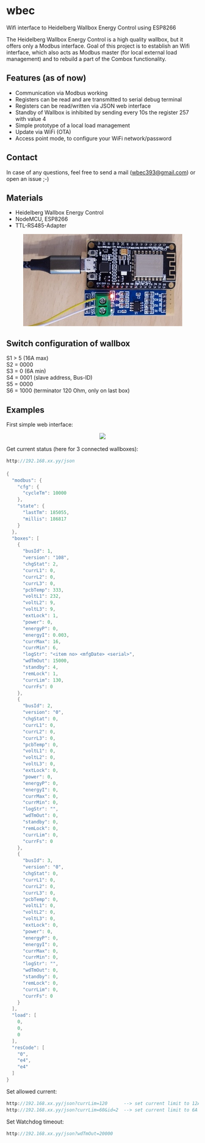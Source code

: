 # wbec
Wifi interface to Heidelberg Wallbox Energy Control using ESP8266  
  
The Heidelberg Wallbox Energy Control is a high quality wallbox, but it offers only a Modbus interface.
Goal of this project is to establish an Wifi interface, which also acts as Modbus master (for local external load management) and to rebuild a part of the Combox functionality.  

## Features (as of now)
- Communication via Modbus working
- Registers can be read and are transmitted to serial debug terminal
- Registers can be read/written via JSON web interface
- Standby of Wallbox is inhibited by sending every 10s the register 257 with value 4
- Simple prototype of a local load management
- Update via WiFi (OTA)
- Access point mode, to configure your WiFi network/password

## Contact
In case of any questions, feel free to send a mail (wbec393@gmail.com) or open an issue  ;-)

## Materials
- Heidelberg Wallbox Energy Control
- NodeMCU, ESP8266
- TTL-RS485-Adapter

<p align="center">
  <img src="/images/wbec.jpg">
</p>

## Switch configuration of wallbox
S1 > 5 (16A max)  
S2 = 0000  
S3 = 0 (6A min)  
S4 = 0001 (slave address, Bus-ID)  
S5 = 0000  
S6 = 1000 (terminator 120 Ohm, only on last box)  

## Examples
First simple web interface:
<p align="center">
  <img src="https://i.ibb.co/kKSkL1X/wbec-Web-Interface.png">
</p>

Get current status (here for 3 connected wallboxes):
```c++
http://192.168.xx.yy/json

{
  "modbus": {
    "cfg": {
      "cycleTm": 10000
    },
    "state": {
      "lastTm": 185055,
      "millis": 186817
    }
  },
  "boxes": [
    {
      "busId": 1,
      "version": "108",
      "chgStat": 2,
      "currL1": 0,
      "currL2": 0,
      "currL3": 0,
      "pcbTemp": 333,
      "voltL1": 232,
      "voltL2": 9,
      "voltL3": 9,
      "extLock": 1,
      "power": 0,
      "energyP": 0,
      "energyI": 0.003,
      "currMax": 16,
      "currMin": 6,
      "logStr": "<item no> <mfgDate> <serial>",
      "wdTmOut": 15000,
      "standby": 4,
      "remLock": 1,
      "currLim": 130,
      "currFs": 0
    },
    {
      "busId": 2,
      "version": "0",
      "chgStat": 0,
      "currL1": 0,
      "currL2": 0,
      "currL3": 0,
      "pcbTemp": 0,
      "voltL1": 0,
      "voltL2": 0,
      "voltL3": 0,
      "extLock": 0,
      "power": 0,
      "energyP": 0,
      "energyI": 0,
      "currMax": 0,
      "currMin": 0,
      "logStr": "",
      "wdTmOut": 0,
      "standby": 0,
      "remLock": 0,
      "currLim": 0,
      "currFs": 0
    },
    {
      "busId": 3,
      "version": "0",
      "chgStat": 0,
      "currL1": 0,
      "currL2": 0,
      "currL3": 0,
      "pcbTemp": 0,
      "voltL1": 0,
      "voltL2": 0,
      "voltL3": 0,
      "extLock": 0,
      "power": 0,
      "energyP": 0,
      "energyI": 0,
      "currMax": 0,
      "currMin": 0,
      "logStr": "",
      "wdTmOut": 0,
      "standby": 0,
      "remLock": 0,
      "currLim": 0,
      "currFs": 0
    }
  ],
  "load": [
    0,
    0,
    0
  ],
  "resCode": [
    "0",
    "e4",
    "e4"
  ]
}
```

Set allowed current:
```c++
http://192.168.xx.yy/json?currLim=120      --> set current limit to 12A (on the box with id=0, i.e. ModBus Bus-ID=1)
http://192.168.xx.yy/json?currLim=60&id=2  --> set current limit to 6A on the box with id=2 (i.e. ModBus Bus-ID=3)
```

Set Watchdog timeout:
```c++
http://192.168.xx.yy/json?wdTmOut=20000
```
